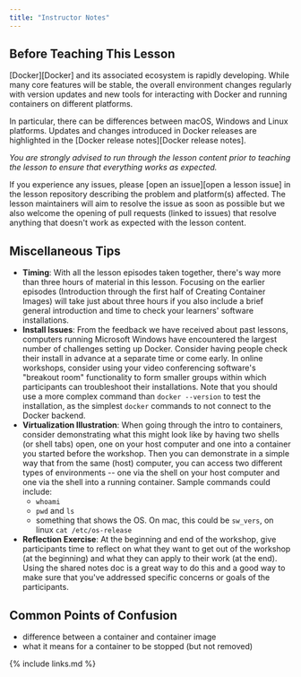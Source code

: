 ```yaml
---
title: "Instructor Notes"
---
```


## Before Teaching This Lesson

[Docker][Docker] and its associated ecosystem is rapidly developing.
While many core features will be stable, the overall environment
changes regularly with version updates and new tools for interacting with
Docker and running containers on different platforms.

In particular, there can be differences between macOS, Windows and Linux
platforms. Updates and changes introduced in Docker releases are highlighted
in the [Docker release notes][Docker release notes].

_You are strongly advised to run through the lesson content prior to teaching
the lesson to ensure that everything works as expected._

If you experience any issues, please [open an issue][open a lesson issue] in the lesson
repository describing the problem and platform(s) affected. The lesson maintainers will
aim to resolve the issue as soon as possible but we also welcome the opening
of pull requests (linked to issues) that resolve anything that doesn't work as
expected with the lesson content.

## Miscellaneous Tips

* **Timing**: With all the lesson episodes taken together, there's way more than three hours of material in this lesson.
Focusing on the earlier episodes (Introduction through the first half
of Creating Container Images) will take just about three hours if you
also include a brief general introduction and time to check your learners'
software installations.
* **Install Issues**: From the feedback we have received about past lessons, computers running 
Microsoft Windows have encountered the largest number of challenges setting up Docker.
Consider having people check their install in advance at a separate time or come early.
In online workshops, consider using your video conferencing software's "breakout room" functionality
to form smaller groups within which participants can troubleshoot their installations.
Note that you should use a more complex command than `docker --version` to test the installation, as the 
simplest `docker` commands to not connect to the Docker backend.
* **Virtualization Illustration**: When going through the intro to containers,
consider demonstrating what this might look like by having two shells (or shell tabs)
open, one on your host computer and one into a container you started before the
workshop. Then you can demonstrate in a simple way that from the same (host) computer,
you can access two different types of environments -- one via the shell on your
host computer and one via the shell into a running container. Sample commands could include: 
    * `whoami`
    * `pwd` and `ls`
    * something that shows the OS. On mac, this could be `sw_vers`, on linux `cat /etc/os-release`
* **Reflection Exercise**: At the beginning and end of the workshop, give participants time to
reflect on what they want to get out of the workshop (at the beginning) and what they
can apply to their work (at the end). Using the shared notes doc is a great way to
do this and a good way to make sure that you've addressed specific concerns or goals
of the participants.

## Common Points of Confusion

* difference between a container and container image
* what it means for a container to be stopped (but not removed)

{% include links.md %}

